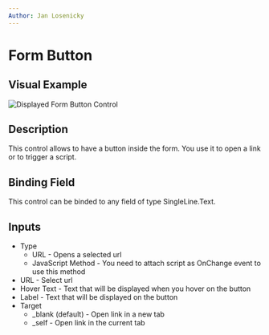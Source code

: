 ```yaml
---
Author: Jan Losenicky
---
```


# Form Button

## Visual Example

![Displayed Form Button Control](/.attachments/applications/Controls/formbuttoncontrol.png)

## Description

This control allows to have a button inside the form. You use it to open a link or to trigger a script.

## Binding Field

This control can be binded to any field of type SingleLine.Text.

## Inputs
- Type
    - URL - Opens a selected url
    - JavaScript Method - You need to attach script as OnChange event to use this method
- URL - Select url
- Hover Text - Text that will be displayed when you hover on the button
- Label - Text that will be displayed on the button
- Target
    - _blank (default) - Open link in a new tab
    - _self - Open link in the current tab